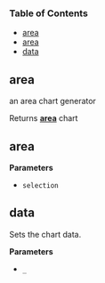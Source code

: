 <!-- Generated by documentation.js. Update this documentation by updating the source code. -->

### Table of Contents

-   [area](#area)
-   [area](#area-1)
-   [data](#data)

## area

an area chart generator

Returns **[area](#area)** chart

## area

**Parameters**

-   `selection`  

## data

Sets the chart data.

**Parameters**

-   `_`  
